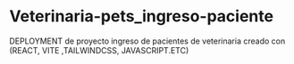 # Veterinaria-pets_ingreso-paciente
DEPLOYMENT de proyecto ingreso de pacientes de veterinaria creado con (REACT, VITE ,TAILWINDCSS, JAVASCRIPT.ETC)
